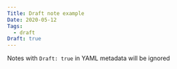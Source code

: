 ```yaml
---
Title: Draft note example
Date: 2020-05-12
Tags:
  - draft
Draft: true
---
```


Notes with `Draft: true` in YAML metadata will be ignored
